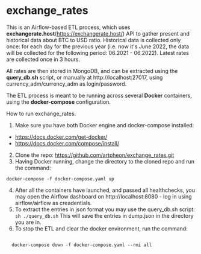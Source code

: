 # exchange_rates

This is an Airflow-based ETL process, which uses <b>exchangerate.host</b>(https://exchangerate.host/) API to gather present and historical data about BTC to USD ratio. Historical data is collected only once: for each day for the previous year (i.e. now it's June 2022, the data will be collected for the following period: 06.2021 - 06.2022). Latest rates are collected once in 3 hours.

All rates are then stored in MongoDB, and can be extracted using the <b>query_db.sh</b> script, or manually at http://localhost:27017, using currency_adm/currency_adm as login/password.

The ETL process is meant to be running across several <b>Docker</b> containers, using the <b>docker-compose</b> configuration.

How to run exchange_rates:

1. Make sure you have both Docker engine and docker-compose installed:
  - https://docs.docker.com/get-docker/
  - https://docs.docker.com/compose/install/
2. Clone the repo: https://github.com/artpheon/exchange_rates.git
3. Having Docker running, change the directory to the cloned repo and run the command:
  
  <code>docker-compose -f docker-compose.yaml up</code>

4. After all the containers have launched, and passed all healthchecks, you may open the Airflow dashboard on http://localhost:8080 - log in using airflow/airflow as creadentials.
5. To extract the entries in json format you may use the query_db.sh script:
  <code>sh ./query_db.sh</code>
  This will save the entries in dump.json in the directory you are in.
6. To stop the ETL and clear the docker environment, run the command:

<code>
  docker-compose down -f docker-compose.yaml --rmi all
</code>
